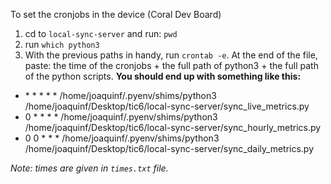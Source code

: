 To set the cronjobs in the device (Coral Dev Board)
1. cd to `local-sync-server` and run: `pwd`
2. run `which python3`
3. With the previous paths in handy, run `crontab -e`. At the end of the file, paste: the time of the cronjobs + the full path of python3 + the full path of the python scripts.
   **You should end up with something like this:**
- \* * * * * /home/joaquinf/.pyenv/shims/python3 /home/joaquinf/Desktop/tic6/local-sync-server/sync_live_metrics.py
- 0 * * * * /home/joaquinf/.pyenv/shims/python3 /home/joaquinf/Desktop/tic6/local-sync-server/sync_hourly_metrics.py
- 0 0 * * * /home/joaquinf/.pyenv/shims/python3 /home/joaquinf/Desktop/tic6/local-sync-server/sync_daily_metrics.py

_Note: times are given in `times.txt` file._